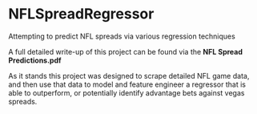 # NFLSpreadRegressor
Attempting to predict NFL spreads via various regression techniques

A full detailed write-up of this project can be found via the **NFL Spread Predictions.pdf**

As it stands this project was designed to scrape detailed NFL game data, and then use that data to model and feature engineer a regressor that is able to outperform, or potentially identify advantage bets against vegas spreads.
